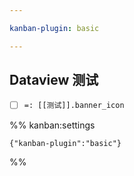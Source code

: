 ```yaml
---

kanban-plugin: basic

---
```


## Dataview 测试

- [ ] `=: [[测试]].banner_icon`




%% kanban:settings
```
{"kanban-plugin":"basic"}
```
%%
